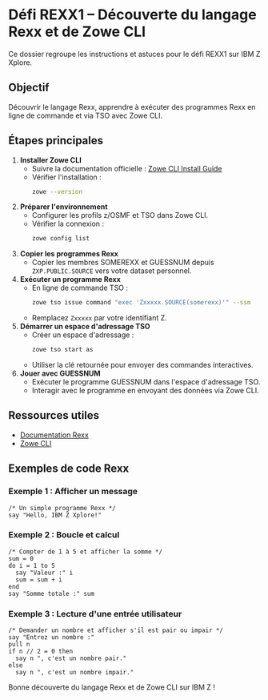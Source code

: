 # Défi REXX1 – Découverte du langage Rexx et de Zowe CLI

Ce dossier regroupe les instructions et astuces pour le défi REXX1 sur IBM Z Xplore.

## Objectif
Découvrir le langage Rexx, apprendre à exécuter des programmes Rexx en ligne de commande et via TSO avec Zowe CLI.

## Étapes principales
1. **Installer Zowe CLI**
   - Suivre la documentation officielle : [Zowe CLI Install Guide](https://docs.zowe.org/stable/user-guide/cli-installcli/)
   - Vérifier l'installation :
     ```sh
     zowe --version
     ```
2. **Préparer l'environnement**
   - Configurer les profils z/OSMF et TSO dans Zowe CLI.
   - Vérifier la connexion :
     ```sh
     zowe config list
     ```
3. **Copier les programmes Rexx**
   - Copier les membres SOMEREXX et GUESSNUM depuis `ZXP.PUBLIC.SOURCE` vers votre dataset personnel.
4. **Exécuter un programme Rexx**
   - En ligne de commande TSO :
     ```sh
     zowe tso issue command "exec 'Zxxxxx.SOURCE(somerexx)'" --ssm
     ```
   - Remplacez `Zxxxxx` par votre identifiant Z.
5. **Démarrer un espace d'adressage TSO**
   - Créer un espace d'adressage :
     ```sh
     zowe tso start as
     ```
   - Utiliser la clé retournée pour envoyer des commandes interactives.
6. **Jouer avec GUESSNUM**
   - Exécuter le programme GUESSNUM dans l'espace d'adressage TSO.
   - Interagir avec le programme en envoyant des données via Zowe CLI.

## Ressources utiles
- [Documentation Rexx](https://www.ibm.com/docs/en/zos/2.4.0?topic=languages-rexx)
- [Zowe CLI](https://docs.zowe.org/stable/)


## Exemples de code Rexx

### Exemple 1 : Afficher un message
```rexx
/* Un simple programme Rexx */
say "Hello, IBM Z Xplore!"
```

### Exemple 2 : Boucle et calcul
```rexx
/* Compter de 1 à 5 et afficher la somme */
sum = 0
do i = 1 to 5
  say "Valeur :" i
  sum = sum + i
end
say "Somme totale :" sum
```

### Exemple 3 : Lecture d'une entrée utilisateur
```rexx
/* Demander un nombre et afficher s'il est pair ou impair */
say "Entrez un nombre :"
pull n
if n // 2 = 0 then
  say n ", c'est un nombre pair."
else
  say n ", c'est un nombre impair."
```

Bonne découverte du langage Rexx et de Zowe CLI sur IBM Z !
